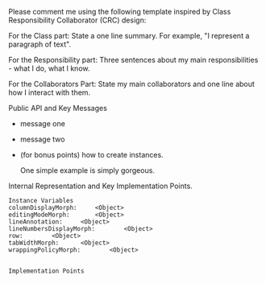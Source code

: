 Please comment me using the following template inspired by Class Responsibility Collaborator (CRC) design:For the Class part:  State a one line summary. For example, "I represent a paragraph of text".For the Responsibility part: Three sentences about my main responsibilities - what I do, what I know.For the Collaborators Part: State my main collaborators and one line about how I interact with them. Public API and Key Messages- message one   - message two - (for bonus points) how to create instances.   One simple example is simply gorgeous. Internal Representation and Key Implementation Points.    Instance Variables	columnDisplayMorph:		<Object>	editingModeMorph:		<Object>	lineAnnotation:		<Object>	lineNumbersDisplayMorph:		<Object>	row:		<Object>	tabWidthMorph:		<Object>	wrappingPolicyMorph:		<Object>    Implementation Points
